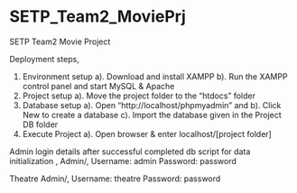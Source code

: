 # SETP_Team2_MoviePrj
SETP Team2 Movie Project

Deployment steps,
1)	Environment setup 
    a).	Download and install XAMPP
    b).	Run the XAMPP control panel and start MySQL & Apache
2)	Project setup
    a).	Move the project folder to the “htdocs” folder 
3)	Database setup
    a).	Open “http://localhost/phpmyadmin” and 
    b).	Click New to create a database
    c).	Import the database given in the Project DB folder
4)	Execute Project
    a).	Open browser & enter localhost/[project folder]
    

Admin login details after successful completed db script for data initialization ,
Admin/, 
Username: admin
Password: password


Theatre Admin/, 
Username: theatre
Password: password
